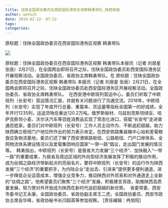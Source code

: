 ```yaml
---
title: 住陕全国政协委员在西安国际港务区视察韩勇带队_陕西频道
author: wetech
date: 2019-02-22- 07:22
tags: 
categories: 
---
```

原标题：住陕全国政协委员在西安国际港务区视察 韩勇带队
<!-- more -->
                
<img align="center" border="0" src="http://p2.ifengimg.com/a/2016/0810/204c433878d5cf9size1_w16_h16.png" />
                
            
原标题：住陕全国政协委员在西安国际港务区视察 韩勇带队本报讯（记者 刘居星 张辰）2月21日，在全国两会即将召开之际，住陕全国政协委员赴西安国际港务区开展视察活动。全国政协委员、省政协主席韩勇带队。在
原标题：住陕全国政协委员在西安国际港务区视察 韩勇带队
本报讯（记者 刘居星 张辰）2月21日，在全国两会即将召开之际，住陕全国政协委员赴西安国际港务区开展视察活动。全国政协委员、省政协主席韩勇带队。 
在西安港中欧班列营运中心，委员们听取了中欧班列（长安号）营运情况汇报，并就有关问题进行了沟通交流。2018年，中欧班列（长安号）实现了年度开行总量、重载率、货运量等指标全国第一的好成绩，全年开行1235列，运送货物总重达120.2万吨。俄罗斯板材、乌兹别克斯坦绿豆、哈萨克斯坦小麦、沃尔沃汽车等百姓消费品实现了常态化进口，搭载“长安号”走进普通百姓家。委员们对中欧班列（长安号）工作人员主动作为、不断追赶超越，助力陕西确立枢纽门户地位所作出的努力表示肯定。在西安铁路集装箱中心站和爱菊粮食应急物流基地，委员们还了解了西安港铁路枢纽、公路枢纽、门户口岸体系、全网物流体系建设情况以及爱菊集团响应国家“一带一路”倡议，走出国门发展的情况等。 
韩勇指出，中欧班列（长安号）是我省大力发展“三个经济”、加快融入“一带一路”的重要成果，为我省及周边区域的外向型经济发展发挥了积极的推动作用，成为丝绸之路经济带新起点的亮丽名片。要将中欧班列（长安号）的运行作为陕西发展“三个经济”的重要抓手，为内陆企业“走出去、引进来”提供更多便利通道，进一步降低企业运营成本，增强企业竞争力，推动陕西对外贸易和对外通道走上全新的“丝绸之路”。他希望委员们聚焦“三个经济”发展，积极建言资政，助推陕西高质量发展，努力使对外开放成为陕西在新时代追赶超越的新优势。 
省委常委、西安市委书记王永康，全国政协委员、省政协副主席王二虎，全国政协委员、西安市政协主席岳华峰，省政协秘书长闫超英等参加视察。
[责任编辑：冉旭阳]
            
